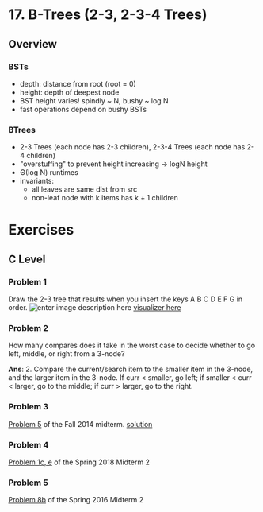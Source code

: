 # 17. B-Trees (2-3, 2-3-4 Trees)
## Overview
### BSTs
- depth: distance from root (root = 0)
- height: depth of deepest node
- BST height varies! spindly ~ N, bushy ~ log N
- fast operations depend on bushy BSTs
### BTrees
- 2-3 Trees (each node has 2-3 children), 2-3-4 Trees (each node has 2-4 children)
- "overstuffing" to prevent height increasing -> logN height
- Θ(log N) runtimes
- invariants:
	- all leaves are same dist from src
	- non-leaf node with k items has k + 1 children
# Exercises
## C Level
### Problem 1
Draw the 2-3 tree that results when you insert the keys A B C D E F G in order.
![enter image description here](https://i.ibb.co/WPfzQ3s/17-c-1-1.png)
[visualizer here](https://www.cs.usfca.edu/~galles/visualization/BTree.html)
### Problem 2
How many compares does it take in the worst case to decide whether to go left, middle, or right from a 3-node?

**Ans**: 2. Compare the current/search item to the smaller item in the 3-node, and the larger item in the 3-node. If curr < smaller, go left; if smaller < curr < larger, go to the middle; if curr > larger, go to the right.
### Problem 3
[Problem 5](https://d1b10bmlvqabco.cloudfront.net/attach/hx9h4t96ea8qv/h32s1vxe6mb5o0/i7vkubmrxjn0/fa14_mt2.pdf)  of the Fall 2014 midterm.
[solution](https://docplayer.net/37821654-Cs61b-fall-2014-test-2-solution-p-n-hilfinger-and-josh-hug.html)
### Problem 4
[Problem 1c, e](https://tbp.berkeley.edu/exams/6137/download/)  of the Spring 2018 Midterm 2
### Problem 5
[Problem 8b](https://tbp.berkeley.edu/exams/5286/download/)  of the Spring 2016 Midterm 2
